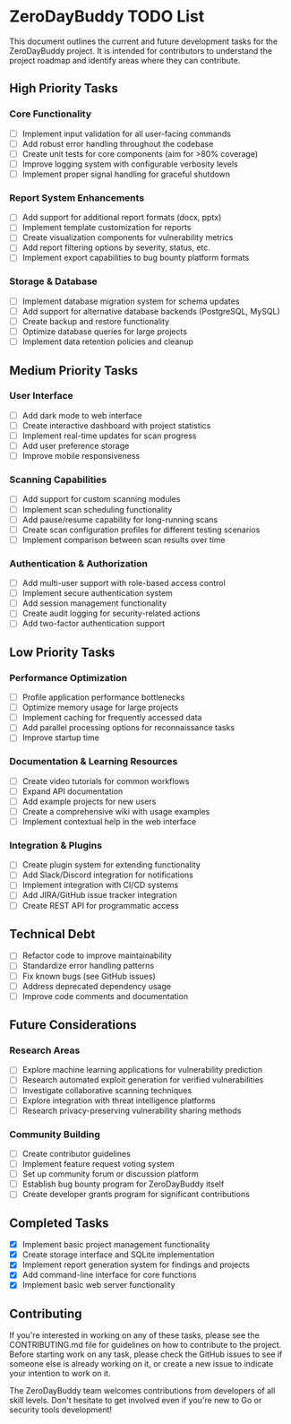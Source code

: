 # ZeroDayBuddy TODO List

This document outlines the current and future development tasks for the ZeroDayBuddy project. It is intended for contributors to understand the project roadmap and identify areas where they can contribute.

## High Priority Tasks

### Core Functionality

- [ ] Implement input validation for all user-facing commands
- [ ] Add robust error handling throughout the codebase
- [ ] Create unit tests for core components (aim for >80% coverage)
- [ ] Improve logging system with configurable verbosity levels
- [ ] Implement proper signal handling for graceful shutdown

### Report System Enhancements

- [ ] Add support for additional report formats (docx, pptx)
- [ ] Implement template customization for reports
- [ ] Create visualization components for vulnerability metrics
- [ ] Add report filtering options by severity, status, etc.
- [ ] Implement export capabilities to bug bounty platform formats

### Storage & Database

- [ ] Implement database migration system for schema updates
- [ ] Add support for alternative database backends (PostgreSQL, MySQL)
- [ ] Create backup and restore functionality
- [ ] Optimize database queries for large projects
- [ ] Implement data retention policies and cleanup

## Medium Priority Tasks

### User Interface

- [ ] Add dark mode to web interface
- [ ] Create interactive dashboard with project statistics
- [ ] Implement real-time updates for scan progress
- [ ] Add user preference storage
- [ ] Improve mobile responsiveness

### Scanning Capabilities

- [ ] Add support for custom scanning modules
- [ ] Implement scan scheduling functionality
- [ ] Add pause/resume capability for long-running scans
- [ ] Create scan configuration profiles for different testing scenarios
- [ ] Implement comparison between scan results over time

### Authentication & Authorization

- [ ] Add multi-user support with role-based access control
- [ ] Implement secure authentication system
- [ ] Add session management functionality
- [ ] Create audit logging for security-related actions
- [ ] Add two-factor authentication support

## Low Priority Tasks

### Performance Optimization

- [ ] Profile application performance bottlenecks
- [ ] Optimize memory usage for large projects
- [ ] Implement caching for frequently accessed data
- [ ] Add parallel processing options for reconnaissance tasks
- [ ] Improve startup time

### Documentation & Learning Resources

- [ ] Create video tutorials for common workflows
- [ ] Expand API documentation
- [ ] Add example projects for new users
- [ ] Create a comprehensive wiki with usage examples
- [ ] Implement contextual help in the web interface

### Integration & Plugins

- [ ] Create plugin system for extending functionality
- [ ] Add Slack/Discord integration for notifications
- [ ] Implement integration with CI/CD systems
- [ ] Add JIRA/GitHub issue tracker integration
- [ ] Create REST API for programmatic access

## Technical Debt

- [ ] Refactor code to improve maintainability
- [ ] Standardize error handling patterns
- [ ] Fix known bugs (see GitHub issues)
- [ ] Address deprecated dependency usage
- [ ] Improve code comments and documentation

## Future Considerations

### Research Areas

- [ ] Explore machine learning applications for vulnerability prediction
- [ ] Research automated exploit generation for verified vulnerabilities
- [ ] Investigate collaborative scanning techniques
- [ ] Explore integration with threat intelligence platforms
- [ ] Research privacy-preserving vulnerability sharing methods

### Community Building

- [ ] Create contributor guidelines
- [ ] Implement feature request voting system
- [ ] Set up community forum or discussion platform
- [ ] Establish bug bounty program for ZeroDayBuddy itself
- [ ] Create developer grants program for significant contributions

## Completed Tasks

- [x] Implement basic project management functionality
- [x] Create storage interface and SQLite implementation
- [x] Implement report generation system for findings and projects
- [x] Add command-line interface for core functions
- [x] Implement basic web server functionality

## Contributing

If you're interested in working on any of these tasks, please see the CONTRIBUTING.md file for guidelines on how to contribute to the project. Before starting work on any task, please check the GitHub issues to see if someone else is already working on it, or create a new issue to indicate your intention to work on it.

The ZeroDayBuddy team welcomes contributions from developers of all skill levels. Don't hesitate to get involved even if you're new to Go or security tools development!
